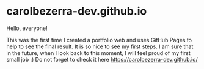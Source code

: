 # carolbezerra-dev.github.io
Hello, everyone!

This was the first time I created a portfolio web and uses GitHub Pages to help to see the final result.
It is so nice to see my first steps.
I am sure that in the future, when I look back to this moment, I will feel proud of my first small job :)
Do not forget to check it here https://carolbezerra-dev.github.io/
